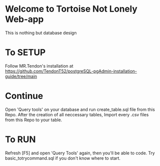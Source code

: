 # Welcome to Tortoise Not Lonely Web-app
This is nothing but database design

# To SETUP
Follow MR.Tendon's installation at https://github.com/TendonT52/postgreSQL-pgAdmin-installation-guide/tree/main

# Continue
Open 'Query tools' on your database and run create_table.sql file from this Repo. 
After the creation of all neccessary tables, 
Import every .csv files from this Repo to your table.

# To RUN
Refresh [F5] and open 'Query Tools' again, then you'll be able to code. 
Try basic_totrycommand.sql if you don't know where to start.
